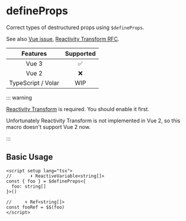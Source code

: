 # defineProps

Correct types of destructured props using `$defineProps`.

See also [Vue issue](https://github.com/vuejs/core/issues/6876), [Reactivity Transform RFC](https://github.com/vuejs/rfcs/blob/reactivity-transform/active-rfcs/0000-reactivity-transform.md#defineprops-destructure-details).

|      Features      |     Supported      |
| :----------------: | :----------------: |
|       Vue 3        | :white_check_mark: |
|       Vue 2        |        :x:         |
| TypeScript / Volar |        WIP         |

::: warning

[Reactivity Transform](https://vuejs.org/guide/extras/reactivity-transform.html) is required. You should enable it first.

Unfortunately Reactivity Transform is not implemented in Vue 2, so this macro doesn't support Vue 2 now.

:::

## Basic Usage

```vue
<script setup lang="tsx">
//       ⬇️ ReactiveVariable<string[]>
const { foo } = $defineProps<{
  foo: string[]
}>()

//     ⬇️ Ref<string[]>
const fooRef = $$(foo)
</script>
```
